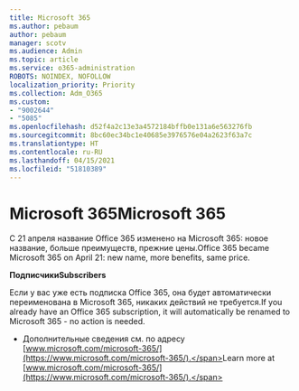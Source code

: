 ```yaml
---
title: Microsoft 365
ms.author: pebaum
author: pebaum
manager: scotv
ms.audience: Admin
ms.topic: article
ms.service: o365-administration
ROBOTS: NOINDEX, NOFOLLOW
localization_priority: Priority
ms.collection: Adm_O365
ms.custom:
- "9002644"
- "5085"
ms.openlocfilehash: d52f4a2c13e3a4572184bffb0e131a6e563276fb
ms.sourcegitcommit: 8bc60ec34bc1e40685e3976576e04a2623f63a7c
ms.translationtype: HT
ms.contentlocale: ru-RU
ms.lasthandoff: 04/15/2021
ms.locfileid: "51810389"
---
```

# <a name="microsoft-365"></a><span data-ttu-id="8d6fc-102">Microsoft 365</span><span class="sxs-lookup"><span data-stu-id="8d6fc-102">Microsoft 365</span></span>

<span data-ttu-id="8d6fc-103">С 21 апреля название Office 365 изменено на Microsoft 365: новое название, больше преимуществ, прежние цены.</span><span class="sxs-lookup"><span data-stu-id="8d6fc-103">Office 365 became Microsoft 365 on April 21: new name, more benefits, same price.</span></span>

<span data-ttu-id="8d6fc-104">**Подписчики**</span><span class="sxs-lookup"><span data-stu-id="8d6fc-104">**Subscribers**</span></span>

<span data-ttu-id="8d6fc-105">Если у вас уже есть подписка Office 365, она будет автоматически переименована в Microsoft 365, никаких действий не требуется.</span><span class="sxs-lookup"><span data-stu-id="8d6fc-105">If you already have an Office 365 subscription, it will automatically be renamed to Microsoft 365 - no action is needed.</span></span>

- <span data-ttu-id="8d6fc-106">Дополнительные сведения см. по адресу [www.microsoft.com/microsoft-365/](https://www.microsoft.com/microsoft-365/).</span><span class="sxs-lookup"><span data-stu-id="8d6fc-106">Learn more at [www.microsoft.com/microsoft-365/](https://www.microsoft.com/microsoft-365/).</span></span>
